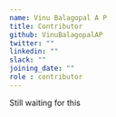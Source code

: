 ```yaml
---
name: Vinu Balagopal A P
title: Contributor
github: VinuBalagopalAP
twitter: ""
linkedin: ""
slack: ""
joining_date: ""
role : contributor
---
```


Still waiting for this
